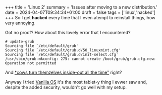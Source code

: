 +++
title = 'Linux 2'
summary = 'Issues after moving to a new distribution.'
date = 2024-04-07T09:34:34+01:00
draft = false
tags = ['linux','hacked']
+++
So I get **hacked** every time that I even atempt to reinstall things, how very annoying.

Got no proof? How about this lovely error that I encountered?

```
# update-grub
Sourcing file `/etc/default/grub'
Sourcing file `/etc/default/grub.d/50_linuxmint.cfg'
Sourcing file `/etc/default/grub.d/init-select.cfg'
/usr/sbin/grub-mkconfig: 275: cannot create /boot/grub/grub.cfg.new: Operation not permitted
```

And [*cows turn themzelves inside-out all the time"](https://www.youtube.com/watch?v=xJ6vAAmoJHw) right?

Anyway I tried [Vanilla OS](https://vanillaos.org/) it's the most tablet-y thing I evwer saw and, despite the added security, wouldn't go well with my setup.
